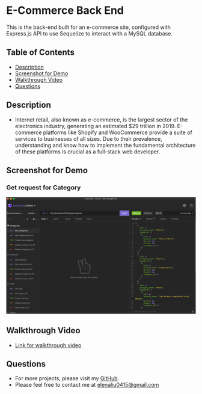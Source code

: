# E-Commerce Back End

This is the back-end built for an e-commerce site, configured with Express.js API to use Sequelize to interact with a MySQL database.

## Table of Contents

- [Description](#description)
- [Screenshot for Demo](#screenshot-for-demo)
- [Walkthrough Video](#walkthrough-video)
- [Questions](#questions)

## Description 
- Internet retail, also known as e-commerce, is the largest sector of the electronics industry, generating an estimated $29 trillion in 2019. E-commerce platforms like Shopify and WooCommerce provide a suite of services to businesses of all sizes. Due to their prevalence, understanding and know how to implement the fundamental architecture of these platforms is crucial as a full-stack web developer. 

## Screenshot for Demo
### Get request for Category 
![screenshot](./screenshot.png)


## Walkthrough Video
- [Link for walkthrough video](https://drive.google.com/file/d/1AbLG8GwUaA-7GTKn6BwsU-A4IKP8VO6A/view?usp=sharing)

## Questions
- For more projects, please visit my [GitHub](https://github.com/elenaliu0415). 
- Please feel free to contact me at elenaliu0415@gmail.com